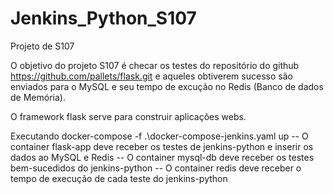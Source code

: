 # Jenkins_Python_S107

Projeto de S107

O objetivo do projeto S107 é checar os testes do repositório do github https://github.com/pallets/flask.git e aqueles obtiverem sucesso são enviados para o MySQL e seu tempo de excução no Redis (Banco de dados de Memória).

O framework flask serve para construir aplicações webs.

Executando docker-compose -f .\docker-compose-jenkins.yaml up
-- O container flask-app deve receber os testes de jenkins-python e inserir os dados ao MySQL e Redis
-- O container mysql-db deve receber os testes bem-sucedidos do jenkins-python
-- O container redis deve receber o tempo de execução de cada teste do jenkins-python

 